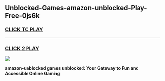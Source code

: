 
## Unblocked-Games-amazon-unblocked-Play-Free-0js6k
<h3>
<a href="https://premium76.site?title=amazon-unblocked&ref=18A1">CLICK TO PLAY</a></h3>
<hr>

<h3>
<a href="https://premium76.site?title=amazon-unblocked&ref=18A1">CLICK 2 PLAY</a>
  
</h3>

<a href="https://premium76.site?title=amazon-unblocked&ref=18A1"><img src="https://clearcache.store/games.png"></a>


**amazon-unblocked games unblocked: Your Gateway to Fun and Accessible Online Gaming**

